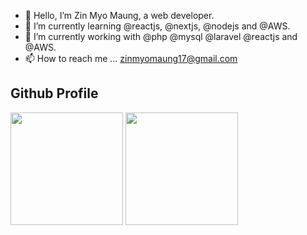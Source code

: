 - 👋 Hello, I’m Zin Myo Maung, a web developer.
- 👀 I’m currently learning @reactjs, @nextjs, @nodejs and @AWS.
- 🌱 I’m currently working with @php @mysql @laravel @reactjs and @AWS.
- 📫 How to reach me ... zinmyomaung17@gmail.com


## Github Profile

<div>
  <img height="180em" src="https://github-readme-stats.vercel.app/api?username=phoelapyae&count_private=true&theme=cobalt&show_icons=true"/>
  <img height="180em" src="https://github-readme-stats.vercel.app/api/top-langs/?username=phoelapyae&layout=compact&langs_count=7&theme=cobalt"/>
</div>


<!---
phoelapyae/phoelapyae is a ✨ special ✨ repository because its `README.md` (this file) appears on your GitHub profile.
You can click the Preview link to take a look at your changes.
--->
